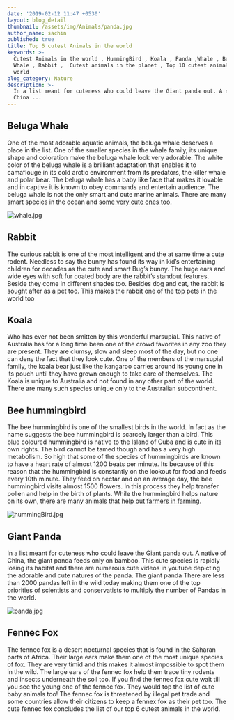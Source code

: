 ```yaml
---
date: '2019-02-12 11:47 +0530'
layout: blog_detail
thumbnail: /assets/img/Animals/panda.jpg
author_name: sachin
published: true
title: Top 6 cutest Animals in the world
keywords: >-
  Cutest Animals in the world , HummingBird , Koala , Panda ,Whale , Beluga
  Whale , Rabbit ,  Cutest animals in the planet , Top 10 cutest animals in the
  world
blog_category: Nature
description: >-
  In a list meant for cuteness who could leave the Giant panda out. A native of
  China ...
---
```

## Beluga Whale
One of the most adorable aquatic animals, the beluga whale deserves a place in the list. One of the smaller species in the whale family, its unique shape and coloration make the beluga whale look very adorable. The white color of the beluga whale is a brilliant adaptation that enables it to camaflouge in its cold arctic environment from its predators, the killer whale and polar bear. 
The beluga whale has a baby like face that makes it lovable and in captive it is known to obey commands and entertain audience. The beluga whale is not the only smart and cute marine animals. There are many smart species in the ocean and [some very cute ones too](http://www.toknowisgood.com/2019/02/13/top-6-cute-marine-underwater-animals.html).

![whale.jpg]({{site.baseurl}}/assets/img/Animals/whale.jpg)


## Rabbit
The curious rabbit is one of the most intelligent and the at same time a cute rodent. Needless to say the bunny has found its way in kid’s entertaining children for decades as the cute and smart Bug’s bunny. The huge ears and wide eyes with soft fur coated body are the rabbit’s standout features. Beside they come in different shades too. Besides dog and cat, the rabbit is sought after as a pet too. This makes the rabbit one of the top pets in the world too

## Koala
Who has ever not been smitten by this wonderful marsupial. This native of Australia has for a long time been one of the crowd favorites in any zoo they are present. They are clumsy, slow and sleep most of the day, but no one can deny the fact that they look cute. One of the members of the marsupial family, the koala bear just like the kangaroo carries around its young one in its pouch until they have grown enough to take care of themselves. The Koala is unique to Australia and not found in any other part of the world. There are many such species unique only to the Australian subcontinent.


## Bee hummingbird
The bee hummingbird is one of the smallest birds in the world. In fact as the name suggests the bee hummingbird is scarcely larger than a bird. This blue coloured hummingbird is native to the Island of Cuba and is cute in its own rights. The bird cannot be tamed though and has a very high metabolism. So high that some of the species of hummingbirds are known to have a heart rate of almost 1200 beats per minute. Its because of this reason that the hummingbird is constantly on the lookout for food and feeds every 10th minute. They feed on nectar and on an average day, the bee hummingbird visits almost 1500 flowers. In this process they help transfer pollen and help in the birth of plants. While the hummingbird helps nature on its own, there are many animals that [help out farmers in farming.](http://www.toknowisgood.com/2018/10/28/top-6-animals-that-help-farmers-or-agriculture.html)

![hummingBird.jpg]({{site.baseurl}}/assets/img/Animals/hummingBird.jpg)


## Giant Panda
In a list meant for cuteness who could leave the Giant panda out. A native of China, the giant panda feeds only on bamboo. This cute species is rapidly losing its habitat and there are numerous cute videos in youtube depicting the adorable and cute natures of the panda. The giant panda There are less than 2000 pandas left in the wild today making them one of the top priorities of scientists and conservatists to multiply the number of Pandas in the world.

![panda.jpg]({{site.baseurl}}/assets/img/Animals/panda.jpg)


## Fennec Fox
The fennec fox is a desert nocturnal species that is found in the Saharan parts of Africa. Their large ears make them one of the most unique species of fox. They are very timid and this makes it almost impossible to spot them in the wild. The large ears of the fennec fox help them trace tiny rodents and insects underneath the soil too. If you find the fennec fox cute wait till you see the young one of the fennec fox. They would top the list of cute baby animals too! The fennec fox is threatened by illegal pet trade and some countries allow their citizens to keep a fennex fox as their pet too. The cute fennec fox concludes the list of our top 6 cutest animals in the world.


